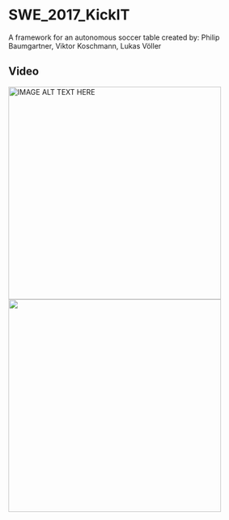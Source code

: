 # SWE_2017_KickIT
A framework for an autonomous soccer table
created by: Philip Baumgartner, Viktor Koschmann, Lukas Völler

## Video
<p>
  <a href="http://www.youtube.com/watch?feature=player_embedded&v=QViL1nncUuw
  " target="_blank"><img src="http://img.youtube.com/vi/QViL1nncUuw/0.jpg" 
  alt="IMAGE ALT TEXT HERE" width="420" /></a>
  
  <img src="https://github.com/LukasVoeller/SWE_2017_KickIT/blob/master/Images/New/IMG_2755.jpg" width="420"/>
</p>
